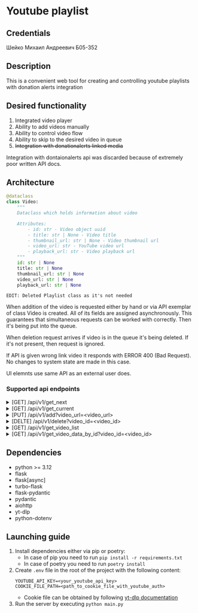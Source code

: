 # Youtube playlist

## Credentials

Шейко Михаил Андреевич Б05-352

## Description

This is a convenient web tool for creating and controlling youtube playlists with donation alerts integration

## Desired functionality

1) Integrated video player
1) Ability to add videos manually
2) Ability to control video flow
3) Ability to skip to the desired video in queue
4) <s>Integration with donationalerts linked media</s>

Integration with dontaionalerts api was discarded because of extremely poor written API docs.

## Architecture

```python
@dataclass
class Video:
    """
    Dataclass which holds information about video

    Attributes:
        - id: str - Video object uuid
        - title: str | None - Video title
        - thumbnail_url: str | None - Video thumbnail url
        - video_url: str - YouTube video url
        - playback_url: str - Video playback url
    """
    id: str | None
    title: str | None
    thumbnail_url: str | None
    video_url: str | None
    playback_url: str | None
```

`EDIT: Deleted Playlist class as it's not needed`

When addition of the video is requested either by hand or via API exemplar of class Video is created. All of its fields are assigned asynchronously. This guarantees that simultaneous requests can be worked with correctly. Then it's being put into the queue.

When deletion request arrives if video is in the queue it's being deleted. If it's not present, then request is ignored.

If API is given wrong link video it responds with ERROR 400 (Bad Request). No changes to system state are made in this case.

UI elemnts use same API as an external user does.

### Supported api endpoints

<details>
<summary>[GET] /api/v1/get_next</summary>
Get next video from list
</details>
<details>
<summary>[GET] /api/v1/get_current</summary>
Get currently playing video
</details>
<details>
<summary>[PUT] /api/v1/add?video_url=&lt;video_url&gt;</summary>
Add video to the queue by its url
</details>
<details>
<summary>[DELTE] /api/v1/delete?video_id=&lt;video_id&gt;</summary>
Delete video by its id
</details>
<details>
<summary>[GET] /api/v1/get_video_list</summary>
Get list of links and titles to videos in queue
</details>
<details>
<summary>[GET] /api/v1/get_video_data_by_id?video_id=&lt;video_id&gt;</summary>
Get video data, including playback url, by its id
</details>

## Dependencies

- python >= 3.12
- flask
- flask[async]
- turbo-flask
- flask-pydantic
- pydantic
- aiohttp
- yt-dlp
- python-dotenv


## Launching guide
1) Install dependencies either via pip or poetry:
    * In case of pip you need to run `pip install -r requirements.txt`
    * In case of poetry you need to run `poetry install`
2) Create `.env` file in the root of the project with the following content:
    ```
    YOUTUBE_API_KEY=<your_youtube_api_key>
    COOKIE_FILE_PATH=<path_to_cookie_file_with_youtube_auth>
    ```
   * Cookie file can be obtained by following [yt-dlp documentation](https://github.com/yt-dlp/yt-dlp/wiki/Extractors#exporting-youtube-cookies)
3) Run the server by executing `python main.py`
